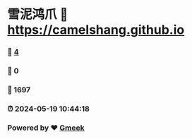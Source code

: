 # 雪泥鸿爪 :link: https://camelshang.github.io 
### :page_facing_up: [4](https://camelshang.github.io/tag.html) 
### :speech_balloon: 0 
### :hibiscus: 1697 
### :alarm_clock: 2024-05-19 10:44:18 
### Powered by :heart: [Gmeek](https://github.com/Meekdai/Gmeek)
